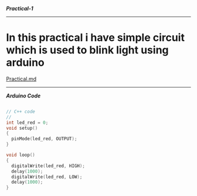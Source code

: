 ***Practical-1***

<hr>

# In this practical i have simple circuit which is used to blink light using arduino 

[Practical.md](https://github.com/purvjoshi04/Curriculum-Codes/files/14524690/Practical.md)

<hr>

***Arduino Code***

```cpp

// C++ code
//
int led_red = 0;
void setup()
{
  pinMode(led_red, OUTPUT);
}

void loop()
{
  digitalWrite(led_red, HIGH);
  delay(1000);
  digitalWrite(led_red, LOW);
  delay(1000);
}

```
